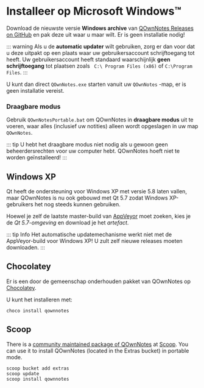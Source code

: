 # Installeer op Microsoft Windows™

Download de nieuwste versie **Windows archive** van [QOwnNotes Releases on GitHub](https://github.com/pbek/QOwnNotes/releases) en pak deze uit waar u maar wilt. Er is geen installatie nodig!

::: warning
Als u de **automatic updater** wilt gebruiken, zorg er dan voor dat u deze uitpakt op een plaats waar uw gebruikersaccount schrijftoegang tot heeft. Uw gebruikersaccount heeft standaard waarschijnlijk **geen schrijftoegang** tot plaatsen zoals ` C:\ Program Files (x86)` of `C:\Program Files`.
:::

U kunt dan direct `QOwnNotes.exe` starten vanuit uw `QOwnNotes` -map, er is geen installatie vereist.

### Draagbare modus

Gebruik `QOwnNotesPortable.bat` om QOwnNotes in **draagbare modus** uit te voeren, waar alles (inclusief uw notities) alleen wordt opgeslagen in uw map `QOwnNotes`.

::: tip
U hebt het draagbare modus niet nodig als u gewoon geen beheerdersrechten voor uw computer hebt. QOwnNotes hoeft niet te worden geïnstalleerd!
:::

## Windows XP

Qt heeft de ondersteuning voor Windows XP met versie 5.8 laten vallen, maar QOwnNotes is nu ook gebouwd met Qt 5.7 zodat Windows XP-gebruikers het nog steeds kunnen gebruiken.

Hoewel je zelf de laatste master-build van [AppVeyor](https://ci.appveyor.com/project/pbek/qownnotes/history) moet zoeken, kies je de *Qt 5.7-omgeving* en download je het *artefact*.

::: tip Info
Het automatische updatemechanisme werkt niet met de AppVeyor-build voor Windows XP! U zult zelf nieuwe releases moeten downloaden.
:::

## Chocolatey

Er is een door de gemeenschap onderhouden pakket van QOwnNotes op [Chocolatey](https://chocolatey.org/packages/qownnotes/).

U kunt het installeren met:

```shell
choco install qownnotes
```

## Scoop

There is a [community maintained package of QOwnNotes](https://github.com/ScoopInstaller/Extras/blob/master/bucket/qownnotes.json) at [Scoop](https://scoop.sh/). You can use it to install QOwnNotes (located in the Extras bucket) in portable mode.

```shell
scoop bucket add extras
scoop update
scoop install qownnotes
```

